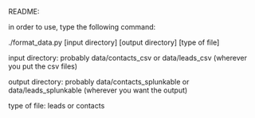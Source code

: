 README:

in order to use, type the following command:

./format_data.py [input directory] [output directory] [type of file]

input directory: 
   probably data/contacts_csv or data/leads_csv (wherever you put the csv files)

output directory:
  probably data/contacts_splunkable or data/leads_splunkable (wherever you want the output)

type of file:
  leads or contacts